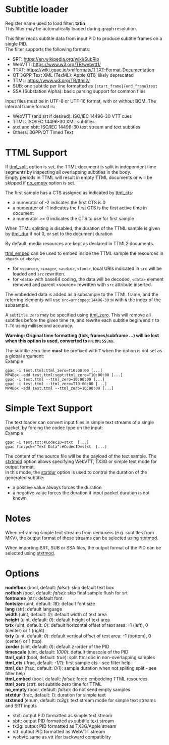 <!-- automatically generated - do not edit, patch gpac/applications/gpac/gpac.c -->

# Subtitle loader  
  
Register name used to load filter: __txtin__  
This filter may be automatically loaded during graph resolution.  
  
This filter reads subtitle data from input PID to produce subtitle frames on a single PID.  
The filter supports the following formats:  

- SRT: https://en.wikipedia.org/wiki/SubRip  
- WebVTT: https://www.w3.org/TR/webvtt1/  
- TTXT: https://wiki.gpac.io/xmlformats/TTXT-Format-Documentation  
- QT 3GPP Text XML (TexML): Apple QT6, likely deprecated  
- TTML: https://www.w3.org/TR/ttml2/  
- SUB: one subtitle per line formatted as `{start_frame}{end_frame}text`  
- SSA (Substation Alpha): basic parsing support for common files  

  
Input files must be in UTF-8 or UTF-16 format, with or without BOM. The internal frame format is:   

- WebVTT (and srt if desired): ISO/IEC 14496-30 VTT cues  
- TTML: ISO/IEC 14496-30 XML subtitles  
- stxt and sbtt: ISO/IEC 14496-30 text stream and text subtitles  
- Others: 3GPP/QT Timed Text  

  
# TTML Support  
  
If [ttml_split](#ttml_split) option is set, the TTML document is split in independent time segments by inspecting all overlapping subtitles in the body.  
Empty periods in TTML will result in empty TTML documents or will be skipped if [no_empty](#no_empty) option is set.  
  
The first sample has a CTS assigned as indicated by [ttml_cts](#ttml_cts):  

- a numerator of -2 indicates the first CTS is 0  
- a numerator of -1 indicates the first CTS is the first active time in document  
- a numerator &gt;= 0 indicates the CTS to use for first sample  

  
When TTML splitting is disabled, the duration of the TTML sample is given by [ttml_dur](#ttml_dur) if not 0, or set to the document duration  
  
By default, media resources are kept as declared in TTML2 documents.  
  
[ttml_embed](#ttml_embed) can be used to embed inside the TTML sample the resources in `<head>` or `<body>`:  

- for `<source>`, `<image>`, `<audio>`, `<font>`, local URIs indicated in `src` will be loaded and `src` rewritten.  
- for `<data>` with base64 coding, the data will be decoded, `<data>` element removed and parent &lt;source&gt; rewritten with `src` attribute inserted.  

  
The embedded data is added as a subsample to the TTML frame, and the referring elements will use `src=urn:mpeg:14496-30:N` with `N` the index of the subsample.  
  
A `subtitle zero` may be specified using [ttml_zero](#ttml_zero). This will remove all subtitles before the given time `T0`, and rewrite each subtitle begin/end `T` to `T-T0` using millisecond accuracy.  

__Warning: Original time formatting (tick, frames/subframe ...) will be lost when this option is used, converted to `HH:MM:SS.ms`.__  
  
The subtitle zero time __must__ be prefixed with `T` when the option is not set as a global argument:  
Example
```
gpac -i test.ttml:ttml_zero=T10:00:00 [...]  
MP4Box -add test.ttml:sopt:ttml_zero=T10:00:00 [...]  
gpac -i test.ttml --ttml_zero=10:00:00 [...]  
gpac -i test.ttml --ttml_zero=T10:00:00 [...]  
MP4Box -add test.ttml --ttml_zero=10:00:00 [...]
```  
  
# Simple Text Support  
  
The text loader can convert input files in simple text streams of a single packet, by forcing the codec type on the input:  
Example
```
gpac -i test.txt:#CodecID=stxt  [...]  
gpac fin:pck="Text Data":#CodecID=stxt  [...]
```  
  
The content of the source file will be the payload of the text sample. The [stxtmod](#stxtmod) option allows specifying WebVTT, TX3G or simple text mode for output format.  
In this mode, the [stxtdur](#stxtdur) option is used to control the duration of the generated subtitle:  

- a positive value always forces the duration  
- a negative value forces the duration if input packet duration is not known  

  
# Notes  
  
When reframing simple text streams from demuxers (e.g. subtitles from MKV), the output format of these streams can be selected using [stxtmod](#stxtmod).  
  
When importing SRT, SUB or SSA files, the output format of the PID can be selected using [stxtmod](#stxtmod).  
  

# Options    
  
<a id="nodefbox">__nodefbox__</a> (bool, default: _false_): skip default text box  
<a id="noflush">__noflush__</a> (bool, default: _false_): skip final sample flush for srt  
<a id="fontname">__fontname__</a> (str): default font  
<a id="fontsize">__fontsize__</a> (uint, default: _18_): default font size  
<a id="lang">__lang__</a> (str): default language  
<a id="width">__width__</a> (uint, default: _0_): default width of text area  
<a id="height">__height__</a> (uint, default: _0_): default height of text area  
<a id="txtx">__txtx__</a> (uint, default: _0_): default horizontal offset of text area: -1 (left), 0 (center) or 1 (right)  
<a id="txty">__txty__</a> (uint, default: _0_): default vertical offset of text area: -1 (bottom), 0 (center) or 1 (top)  
<a id="zorder">__zorder__</a> (sint, default: _0_): default z-order of the PID  
<a id="timescale">__timescale__</a> (uint, default: _1000_): default timescale of the PID  
<a id="ttml_split">__ttml_split__</a> (bool, default: _true_): split ttml doc in non-overlapping samples  
<a id="ttml_cts">__ttml_cts__</a> (lfrac, default: _-1/1_): first sample cts - see filter help  
<a id="ttml_dur">__ttml_dur__</a> (frac, default: _0/1_): sample duration when not spliting split - see filter help  
<a id="ttml_embed">__ttml_embed__</a> (bool, default: _false_): force embedding TTML resources  
<a id="ttml_zero">__ttml_zero__</a> (str): set subtitle zero time for TTML  
<a id="no_empty">__no_empty__</a> (bool, default: _false_): do not send empty samples  
<a id="stxtdur">__stxtdur__</a> (frac, default: _1_): duration for simple text  
<a id="stxtmod">__stxtmod__</a> (enum, default: _tx3g_): text stream mode for simple text streams and SRT inputs  

- stxt: output PID formatted as simple text stream  
- sbtt: output PID formatted as subtitle text stream  
- tx3g: output PID formatted as TX3G/Apple stream  
- vtt: output PID formatted as WebVTT stream  
- webvtt: same as vtt (for backward compatiblity  
  
  
